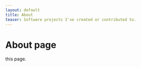 ```yaml
---
layout: default
title: About
teaser: Software projects I've created or contributed to.
---
```


# About page

this page.
